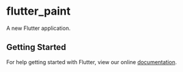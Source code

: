 # flutter_paint

A new Flutter application.

## Getting Started

For help getting started with Flutter, view our online
[documentation](https://flutter.io/).

